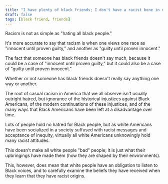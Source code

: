```yaml
---
title: "I have plenty of black friends; I don't have a racist bone in my body."
draft: false
tags: [black friend, friends]
---
```


Racism is not as simple as "hating all black people."  
  
It's more accurate to say that racism is when one views one race as "innocent until proven guilty," and another as "guilty until proven innocent."  
  
The fact that someone has black friends doesn't say much, because it could be a case of "innocent until proven guilty," but it could also be a case of "guilty until proven innocent."  
  
Whether or not someone has black friends doesn't really say anything one way or another.  
  
The root of casual racism in America that we all observe isn't usually outright hatred, but ignorance of the historical injustices against Black Americans, of the modern continuations of these injustices, and of the many ways that Black Americans have been left at a disadvantage over time.  
  
Lots of people hold no hatred for Black people, but as white Americans have been socialized in a society suffused with racist messages and acceptance of inequity, virtually all white Americans unknowingly hold many racist attitudes.  
  
This doesn't make all white people "bad" people; it is just what their upbringings have made them (how they are shaped by their environments).  
  
This, however, does mean that white people have an obligation to listen to Black voices, and to carefully examine the beliefs they have received when they learn that they have racist origins.

